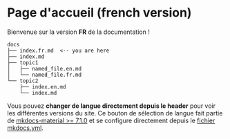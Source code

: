 # Page d'accueil (french version)

Bienvenue sur la version **FR** de la documentation !

```
docs
├── index.fr.md  <-- you are here
├── index.md
├── topic1
│   ├── named_file.en.md
│   └── named_file.fr.md
└── topic2
    ├── index.en.md
    └── index.md
```

Vous pouvez **changer de langue directement depuis le header** pour voir les
différentes versions du site. Ce bouton de sélection de langue fait partie de
[mkdocs-material >= 7.1.0](https://squidfunk.github.io/mkdocs-material/setup/changing-the-language/#site-language-selector) et se configure directement depuis le [fichier mkdocs.yml](https://github.com/ultrabug/mkdocs-static-i18n/blob/main/mkdocs.yml).
